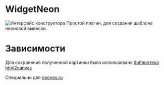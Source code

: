 # WidgetNeon
![Интерфейс конструктора](https://i.ibb.co/4KD071B/Img-For-Github-Repo-1.png)
Простой плагин, для создания шаблона неоновой вывески.

# Зависимости
Для сохранения полученной картинки была использована [библиотека html2canvas](https://github.com/niklasvh/html2canvas)


Специально для [neones.ru](https://neones.ru/)